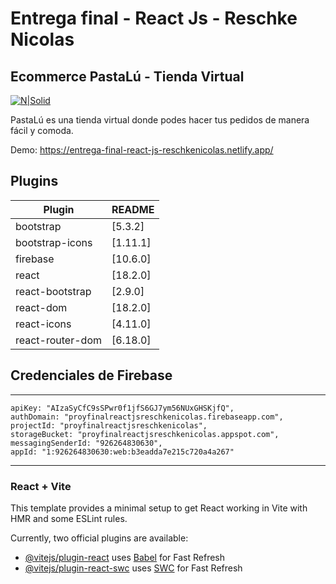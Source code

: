 # Entrega final - React Js - Reschke Nicolas

## Ecommerce PastaLú - Tienda Virtual

[![N|Solid](https://www.48hourslogo.com/48hourslogo_data/2018/06/22/74312_1529625820.jpg)](https://nicolasreschke-cv-online.netlify.app/)

PastaLú es una tienda virtual donde podes hacer tus pedidos de manera fácil y comoda.

Demo: https://entrega-final-react-js-reschkenicolas.netlify.app/


## Plugins

| Plugin | README |
| ------ | ------ |
| bootstrap | [5.3.2] |
| bootstrap-icons | [1.11.1] |
| firebase | [10.6.0] |
| react | [18.2.0] |
| react-bootstrap | [2.9.0] |
| react-dom | [18.2.0] |
| react-icons | [4.11.0] |
| react-router-dom | [6.18.0] |

## Credenciales de Firebase
_________________________________________________________________


    apiKey: "AIzaSyCfC9sSPwr0f1jfS6GJ7ym56NUxGHSKjfQ",
    authDomain: "proyfinalreactjsreschkenicolas.firebaseapp.com",
    projectId: "proyfinalreactjsreschkenicolas",
    storageBucket: "proyfinalreactjsreschkenicolas.appspot.com",
    messagingSenderId: "926264830630",
    appId: "1:926264830630:web:b3eadda7e215c720a4a267"

_________________________________________________________________

### React + Vite

This template provides a minimal setup to get React working in Vite with HMR and some ESLint rules.

Currently, two official plugins are available:

- [@vitejs/plugin-react](https://github.com/vitejs/vite-plugin-react/blob/main/packages/plugin-react/README.md) uses [Babel](https://babeljs.io/) for Fast Refresh
- [@vitejs/plugin-react-swc](https://github.com/vitejs/vite-plugin-react-swc) uses [SWC](https://swc.rs/) for Fast Refresh
